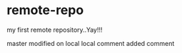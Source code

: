 # remote-repo
my first remote repository..Yay!!!

master modified on local local comment added comment
